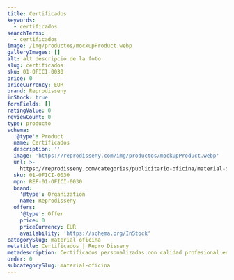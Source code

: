 ```yaml
---
title: Certificados
keywords:
  - certificados
searchTerms:
  - certificados
image: /img/productos/mockupProduct.webp
galleryImages: []
alt: alt descripció de la foto
slug: certificados
sku: 01-OFICI-0030
price: 0
priceCurrency: EUR
brand: Reprodisseny
inStock: true
formFields: []
ratingValue: 0
reviewCount: 0
type: producto
schema:
  '@type': Product
  name: Certificados
  description: ''
  image: 'https://reprodisseny.com/img/productos/mockupProduct.webp'
  url: >-
    https://reprodisseny.com/categorias/publicitario-oficina/material-oficina/certificados
  sku: 01-OFICI-0030
  mpn: REF-01-OFICI-0030
  brand:
    '@type': Organization
    name: Reprodisseny
  offers:
    '@type': Offer
    price: 0
    priceCurrency: EUR
    availability: 'https://schema.org/InStock'
categorySlug: material-oficina
metatitle: Certificados | Repro Disseny
metadescription: Certificados personalizadas con calidad profesional en Cataluña.
order: 0
subcategorySlug: material-oficina
---
```


